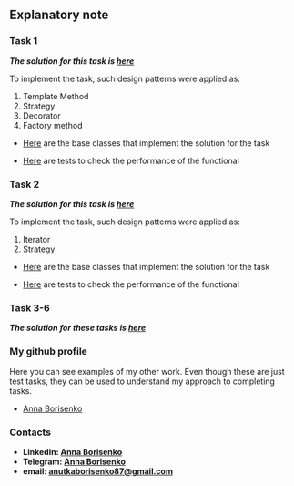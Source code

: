 ## Explanatory note

### Task 1

***The solution for this task is [here](https://github.com/anutkaborisenko87/test_task_axisbits/tree/main/task_1)***

To implement the task, such design patterns were applied as:

1. Template Method
2. Strategy
3. Decorator
4. Factory method

- [Here](https://github.com/anutkaborisenko87/test_task_axisbits/tree/main/task_1/baseClasses) are the base classes that
  implement the solution for the task

- [Here](https://github.com/anutkaborisenko87/test_task_axisbits/tree/main/task_1/Tests) are tests to check the performance of the functional

### Task 2

***The solution for this task is [here](https://github.com/anutkaborisenko87/test_task_axisbits/tree/main/task_2)***

To implement the task, such design patterns were applied as:

1. Iterator
2. Strategy

- [Here](https://github.com/anutkaborisenko87/test_task_axisbits/tree/main/task_2/baseClasses) are the base classes that
  implement the solution for the task

- [Here](https://github.com/anutkaborisenko87/test_task_axisbits/tree/main/task_2/Tests) are tests to check the performance of the functional

### Task 3-6

***The solution for these tasks is [here](https://github.com/anutkaborisenko87/test_task_axisbits/tree/main/task_3_6)***


### My github profile

Here you can see examples of my other work. Even though these are just test tasks, they can be used to understand my
approach to completing tasks.

- [Anna Borisenko](https://github.com/anutkaborisenko87/)

### Contacts

- **Linkedin: [Anna Borisenko](https://www.linkedin.com/in/anna-borisenko-695837213/)**
- **Telegram: [Anna Borisenko](https://t.me/AnutkaBorisenko)**
- **email: [anutkaborisenko87@gmail.com](anutkaborisenko87@gmail.com)**